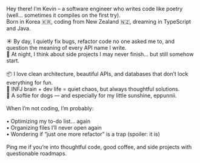 Hey there! I’m Kevin – a software engineer who writes code like poetry (well… sometimes it compiles on the first try).
<br>
Born in Korea 🇰🇷, coding from New Zealand 🇳🇿, dreaming in TypeScript and Java.
<br><br>
☀️ By day, I quietly fix bugs, refactor code no one asked me to, and question the meaning of every API name I write.
<br>
🌙 At night, I think about side projects I may never finish… but still somehow start.
<br><br>
📦 I love clean architecture, beautiful APIs, and databases that don’t lock everything for fun.
<br>
🧠 INFJ brain + dev life = quiet chaos, but always thoughtful solutions.
<br>
💛 A softie for dogs — and especially for my little sunshine, eppunnii.
<br><br>
When I’m not coding, I’m probably:
<br><br>
	•	Optimizing my to-do list… again<br>
	•	Organizing files I’ll never open again<br>
	•	Wondering if “just one more refactor” is a trap (spoiler: it is)
<br><br>
Ping me if you’re into thoughtful code, good coffee, and side projects with questionable roadmaps.
<br><br>
<!-- 🔗 [Check out my portfolio](https://your-portfolio-url.com) -->